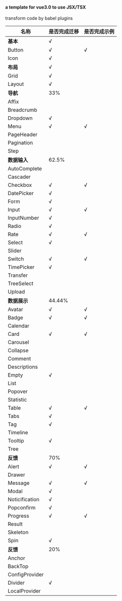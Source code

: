 #### a template for vue3.0 to use JSX/TSX

transform code by babel plugins

名称|是否完成迁移|是否完成示例
---|---|---
**基本**|√
Button|√|√
Icon|√
**布局**|√
Grid|√
Layout|√
**导航**| 33%
Affix|
Breadcrumb|
Dropdown|√
Menu|√|√
PageHeader|
Pagination|
Step|
**数据输入**| 62.5%
AutoComplete|
Cascader|
Checkbox|√|√
DatePicker|√
Form|√
Input|√|√
InputNumber|√
Radio|√
Rate|√|√
Select|√
Slider|
Switch|√|√
TimePicker|√
Transfer|
TreeSelect|
Upload|
**数据展示**|44.44%
Avatar|√|√
Badge|√|√
Calendar|
Card|√|√
Carousel|
Collapse|
Comment|
Descriptions|
Empty|√
List|
Popover|
Statistic|
Table|√|√
Tabs|√
Tag|√
Timeline|
Tooltip|√
Tree|
**反馈**|70%
Alert|√|√
Drawer|
Message|√|√
Modal|√
Noticification|√
Popconfirm|√
Progress|√|√
Result|
Skeleton|
Spin|√
**反馈**|20%
Anchor|
BackTop|
ConfigProvider|
Divider|√
LocalProvider|





